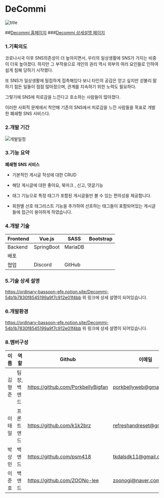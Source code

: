 

# DeCommi
![title](https://user-images.githubusercontent.com/102857959/194991265-d3ffa7c8-3347-48d5-be27-325cf2396152.jpg)

##[Decommi 홈페이지]()
###[Decommi 상세설명 페이지](https://ordinary-bassoon-efe.notion.site/Decommi-54b1b7830f8545199a9f7c912e01f4bb)
### 1.기획의도

코로나시국 이후 SNS의존성이 더 높아지면서, 우리의 일상생활에 SNS가 가지는 비중이 더욱 높아졌다. 하지만 그 부작용으로 개인의 권리 역시 외부의 여러 요인들로 인하여 쉽게 침해 당하기 시작했다.

또 SNS가 일상생활에 밀접하게 접촉해있다 보니 타인의 공감은 얻고 싶지만 섣불리 말하기 힘든 일들이 점점 많아졌으며, 관계를 지속하기 위한 노력도 필요하다.

그렇기에 SNS에 피로감을 느낀다고 호소하는 사람들이 많아졌다.

이러한 사회적 문제에서 착안해 기존의 SNS에서 피로감을 느낀 사람들을 목표로 개발한 폐쇄형 SNS 서비스다.

### 2.개발 기간

![개발일정](https://user-images.githubusercontent.com/102857959/194991254-a464eea8-732a-4487-a23f-3a5a0c1fd67a.jpg)

### 3.기능 요약

**폐쇄형 SNS 서비스**

- 기본적인 게시글 작성에 대한 CRUD

- 해당 게시글에 대한 좋아요, 북마크 , 신고, 댓글기능

- 태그 기능으로 특정 태그가 포함된 게시글들만 볼 수 있는 편의성을 제공합니다.

- 회원별 선호 태그리스트 기능을 추가하여 선호하는 태그들이 포함되어있는 게시글들에 접근이 용이하게 하였습니다.

### 4.개발 기술

| Frontend | Vue.js | SASS | Bootstrap | 
| --- | --- | --- | --- |
| Backend | SpringBoot | MariaDB |  |  
| 배포 |  |  |  | 
| 협업 | Discord | GitHub |   | 

### 5.기술 상세 설명
https://ordinary-bassoon-efe.notion.site/Decommi-54b1b7830f8545199a9f7c912e01f4bb
위 링크에 상세 설명이 되어있습니다.

### 6.개발환경
https://ordinary-bassoon-efe.notion.site/Decommi-54b1b7830f8545199a9f7c912e01f4bb
위 링크에 상세 설명이 되어있습니다.

### 8.멤버구성

| 이름 | 역할 | Github | 이메일 |
| --- | --- | --- | --- |
| 김형준 | 팀장,백앤드 | https://github.com/PorkbellyBigfan | porkbellyweb@gmail.com
| 이태일 | 프론트앤드 | https://github.com/k1k2brz | refreshandreset@gmail.com
| 박상민 | 백앤드 | https://github.com/psm418 | tkdalsdk11@gmail.com
| 이준호 | 백앤드 | https://github.com/ZOONo-lee | zoonogi@naver.com 
